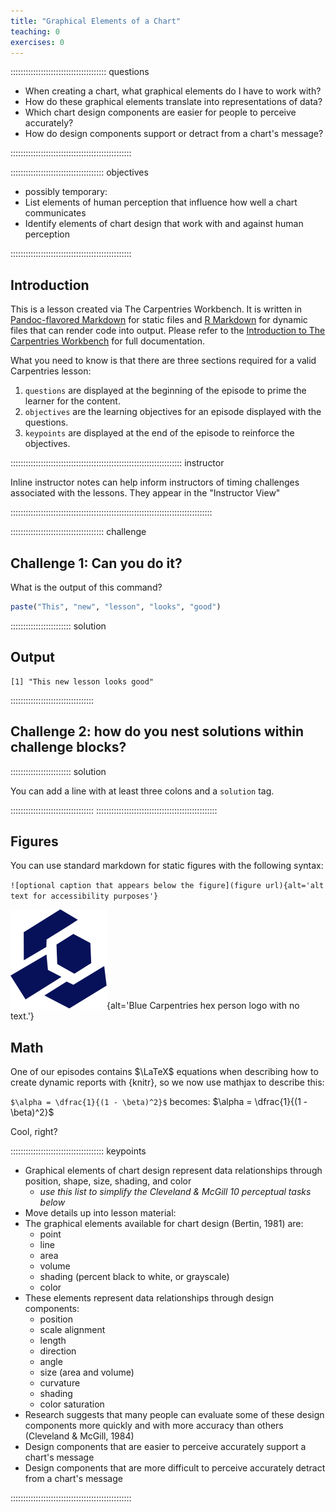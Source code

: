 ```yaml
---
title: "Graphical Elements of a Chart"
teaching: 0
exercises: 0
---
```


:::::::::::::::::::::::::::::::::::::: questions

- When creating a chart, what graphical elements do I have to work with?
- How do these graphical elements translate into representations of data?
- Which chart design components are easier for people to perceive accurately?
- How do design components support or detract from a chart's message?

::::::::::::::::::::::::::::::::::::::::::::::::

::::::::::::::::::::::::::::::::::::: objectives

- possibly temporary:
- List elements of human perception that influence how well a chart communicates
- Identify elements of chart design that work with and against human perception

::::::::::::::::::::::::::::::::::::::::::::::::

## Introduction

This is a lesson created via The Carpentries Workbench. It is written in
[Pandoc-flavored Markdown](https://pandoc.org/MANUAL.txt) for static files and
[R Markdown][r-markdown] for dynamic files that can render code into output.
Please refer to the [Introduction to The Carpentries
Workbench](https://carpentries.github.io/sandpaper-docs/) for full documentation.

What you need to know is that there are three sections required for a valid
Carpentries lesson:

 1. `questions` are displayed at the beginning of the episode to prime the
    learner for the content.
 2. `objectives` are the learning objectives for an episode displayed with
    the questions.
 3. `keypoints` are displayed at the end of the episode to reinforce the
    objectives.

:::::::::::::::::::::::::::::::::::::::::::::::::::::::::::::::::::: instructor

Inline instructor notes can help inform instructors of timing challenges
associated with the lessons. They appear in the "Instructor View"

::::::::::::::::::::::::::::::::::::::::::::::::::::::::::::::::::::::::::::::::

::::::::::::::::::::::::::::::::::::: challenge

## Challenge 1: Can you do it?

What is the output of this command?

```r
paste("This", "new", "lesson", "looks", "good")
```

:::::::::::::::::::::::: solution

## Output

```output
[1] "This new lesson looks good"
```

:::::::::::::::::::::::::::::::::


## Challenge 2: how do you nest solutions within challenge blocks?

:::::::::::::::::::::::: solution

You can add a line with at least three colons and a `solution` tag.

:::::::::::::::::::::::::::::::::
::::::::::::::::::::::::::::::::::::::::::::::::

## Figures

You can use standard markdown for static figures with the following syntax:

`![optional caption that appears below the figure](figure url){alt='alt text for
accessibility purposes'}`

![You belong in The Carpentries!](https://raw.githubusercontent.com/carpentries/logo/master/Badge_Carpentries.svg){alt='Blue Carpentries hex person logo with no text.'}

## Math

One of our episodes contains $\LaTeX$ equations when describing how to create
dynamic reports with {knitr}, so we now use mathjax to describe this:

`$\alpha = \dfrac{1}{(1 - \beta)^2}$` becomes: $\alpha = \dfrac{1}{(1 - \beta)^2}$

Cool, right?

::::::::::::::::::::::::::::::::::::: keypoints

- Graphical elements of chart design represent data relationships through position, shape, size, shading, and color
  - *use this list to simplify the Cleveland & McGill 10 perceptual tasks below*
- Move details up into lesson material:
- The graphical elements available for chart design (Bertin, 1981) are:
  - point
  - line
  - area
  - volume
  - shading (percent black to white, or grayscale)
  - color
- These elements represent data relationships through design components:
  - position
  - scale alignment
  - length
  - direction
  - angle
  - size (area and volume)
  - curvature
  - shading
  - color saturation
- Research suggests that many people can evaluate some of these design components more quickly and with more accuracy than others (Cleveland & McGill, 1984)
- Design components that are easier to perceive accurately support a chart's message
- Design components that are more difficult to perceive accurately detract from a chart's message

::::::::::::::::::::::::::::::::::::::::::::::::

[r-markdown]: https://rmarkdown.rstudio.com/
